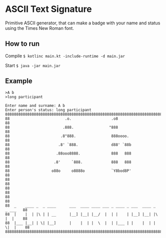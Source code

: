 # ASCII Text Signature

Primitive ASCII generator, that can make a badge with your name and status using the Times New Roman font.

## How to run
Compile ``` $ kotlinc main.kt -include-runtime -d main.jar ```

Start ``` $ java -jar main.jar ```

## Example
```
>A b
>long participant

Enter name and surname: A b
Enter person's status: long participant
88888888888888888888888888888888888888888888888888888888888888888888888888888888
88                         .o.                  .o8                           88
88                        .888.                "888                           88
88                       .8"888.                888oooo.                      88
88                      .8' `888.               d88' `88b                     88
88                     .88ooo8888.              888   888                     88
88                    .8'     `888.             888   888                     88
88                   o88o     o8888o            `Y8bod8P'                     88
88                                                                            88
88                                                                            88
88                                                                            88
88  _    ____ _  _ ____      ___  ____ ____ ___ _ ____ _ ___  ____ _  _ ___   88
88  |    |  | |\ | | __      |__] |__| |__/  |  | |    | |__] |__| |\ |  |    88
88  |___ |__| | \| |__]      |    |  | |  \  |  | |___ | |    |  | | \|  |    88
88888888888888888888888888888888888888888888888888888888888888888888888888888888
```
